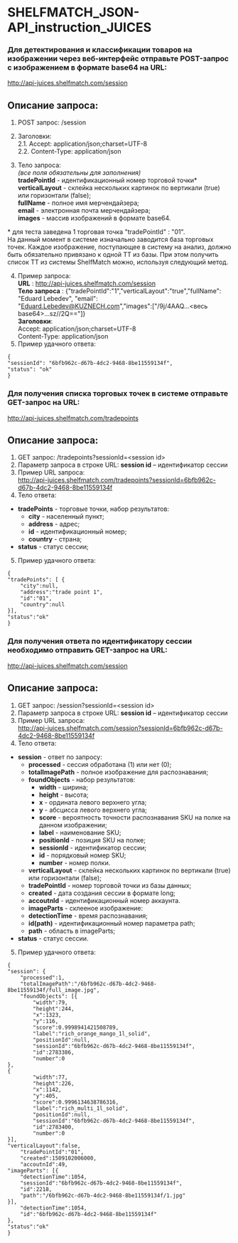 # SHELFMATCH_JSON-API_instruction_JUICES

### Для детектирования и классификации товаров на изображении через веб-интерфейс отправьте POST-запрос с изображением в формате base64 на URL:
http://api-juices.shelfmatch.com/session

## Описание запроса:
1. POST запрос: /session
2. Заголовки:  
2.1. Accept: application/json;charset=UTF-8  
2.2. Content-Type: application/json  

3. Тело запроса:  
*(все поля обязательны для заполнения)*    
**tradePointId** - идентификационный номер торговой точки*     
**verticalLayout** - склейка нескольких картинок по вертикали (true) или горизонтали (false);  
**fullName** - полное имя мерчендайзера;  
**email** - электронная почта мерчендайзера;  
**images** - массив изображений в формате base64.

\* для теста заведена 1 торговая точка "tradePointId" : "01".  
На данный момент в системе изначально заводится база торговых точек. Каждое изображение, поступающее в систему на анализ, должно быть обязательно привязано к одной ТТ из базы. При этом получить список ТТ из системы ShelfMatch можно, используя следующий метод.  

4. Пример запроса:  
**URL** : http://api-juices.shelfmatch.com/session  
**Тело запроса** : {"tradePointId":"1","verticalLayout":"true","fullName": "Eduard Lebedev", "email": "Eduard.Lebedev@KUZNECH.com","images":["/9j/4AAQ...<весь base64>...sz//2Q=="]}  
**Заголовки**:   
Accept: application/json;charset=UTF-8     
Content-Type: application/json  
5. Пример удачного ответа:
```
{
"sessionId": "6bfb962c-d67b-4dc2-9468-8be11559134f",
"status": "ok"
}
```

### Для получения спиcка торговых точек в системе отправьте GET-запрос на URL:

http://api-juices.shelfmatch.com/tradepoints

## Описание запроса:
1. GET запрос: /tradepoints?sessionId=\<session id\>  
2. Параметр запроса в строке URL: **session id** – идентификатор сессии  
3. Пример URL запроса:  
http://api-juices.shelfmatch.com/tradepoints?sessionId=6bfb962c-d67b-4dc2-9468-8be11559134f   
4. Тело ответа:  
- **tradePoints** - торговые точки, набор результатов:  
    - **city** - населенный пункт;  
    - **address** - адрес;  
    - **id** - идентификационный номер;  
    - **country** - страна;  
- **status** - статус сессии;    

5. Пример удачного ответа:  
```
{
"tradePoints": [ {
    "city":null,
    "address":"trade point 1",
    "id":"01",
    "country":null
}],
"status":"ok"
}
```
### Для получения ответа по идентификатору сессии необходимо отправить GET-запрос на URL:  
http://api-juices.shelfmatch.com/session

## Описание запроса:
1. GET запрос: /session?sessionId=\<session id\>
2. Параметр запроса в строке URL: **session id** – идентификатор сессии
3. Пример URL запроса:  
http://api-juices.shelfmatch.com/session?sessionId=6bfb962c-d67b-4dc2-9468-8be11559134f  
4. Тело ответа:  
- **session** - ответ по запросу:  
    - **processed** - сессия обработана (1) или нет (0);  
    - **totalImagePath** - полное изображение для распознавания;  
    - **foundObjects** - набор результатов:  
        - **width** - ширина;  
        - **height** - высота;  
        - **x** - ордината левого верхнего угла;  
        - **y** - абсцисса левого верхнего угла;  
        - **score** - вероятность точности распознавания SKU на полке на данном изображении;  
        - **label** - наименование SKU;  
        - **positionId** - позиция SKU на полке;  
        - **sessionId** - идентификатор сессии;  
        - **id** - порядковый номер SKU;  
        - **number** - номер полки.   
    - **verticalLayout** - склейка нескольких картинок по вертикали (true) или горизонтали (false);  
    - **tradePointId** - номер торговой точки из базы данных;
    - **created** - дата создания сессии в формате long;  
    - **accoutnId** - идентификационный номер аккаунта.  
    - **imageParts** - склееное изображение:  
    - **detectionTime** - время распознавания;  
    - **id(path)** - идентификационный номер параметра path;  
    - **path** - область в imageParts;  
- **status** - статус сессии.  
   
5. Пример удачного ответа:  
```
{  
"session": {  
    "processed":1,  
    "totalImagePath":"/6bfb962c-d67b-4dc2-9468-8be11559134f/full_image.jpg",  
    "foundObjects": [{  
        "width":79,  
        "height":244,  
        "x":1323,  
        "y":116,  
        "score":0.9998941421508789,  
        "label":"rich_orange_mango_1l_solid",  
        "positionId":null,  
        "sessionId":"6bfb962c-d67b-4dc2-9468-8be11559134f",  
        "id":2783386,  
        "number":0  
},  
{  
        "width":77,  
        "height":226,  
        "x":1142,  
        "y":405,  
        "score":0.9996134638786316,  
        "label":"rich_multi_1l_solid",  
        "positionId":null,  
        "sessionId":"6bfb962c-d67b-4dc2-9468-8be11559134f",  
        "id":2783400,  
        "number":0  
}],  
"verticalLayout":false,  
    "tradePointId":"01",  
    "created":1509102006000,  
    "accoutnId":49,  
"imageParts": [{  
    "detectionTime":1054,  
    "sessionId":"6bfb962c-d67b-4dc2-9468-8be11559134f",  
    "id":2218,  
    "path":"/6bfb962c-d67b-4dc2-9468-8be11559134f/1.jpg"  
}],  
    "detectionTime":1054,  
    "id":"6bfb962c-d67b-4dc2-9468-8be11559134f"  
},  
"status":"ok"  
}
```  
